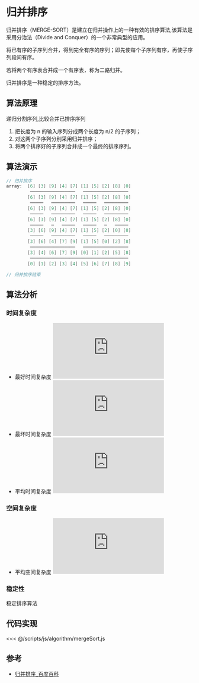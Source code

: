 # 归并排序

归并排序（MERGE-SORT）是建立在归并操作上的一种有效的排序算法,该算法是采用分治法（Divide and Conquer）的一个非常典型的应用。

将已有序的子序列合并，得到完全有序的序列；即先使每个子序列有序，再使子序列段间有序。

若将两个有序表合并成一个有序表，称为二路归并。

归并排序是一种稳定的排序方法。

## 算法原理

递归分割序列,比较合并已排序序列

1. 把长度为 n 的输入序列分成两个长度为 n/2 的子序列；
2. 对这两个子序列分别采用归并排序；
3. 将两个排序好的子序列合并成一个最终的排序序列。

## 算法演示

```c
// 归并排序
array:  [6] [3] [9] [4] [7] [1] [5] [2] [8] [0]
         ─────────────────   ─────────────────
        [6] [3] [9] [4] [7] [1] [5] [2] [8] [0]
         ─────   ─────────   ─────   ─────────
        [6] [3] [9] [4] [7] [1] [5] [2] [8] [0]
         ─────   ─────────   ─────   ─────────
        [6] [3] [9] [4] [7] [1] [5] [2] [8] [0]
         ─────   ─   ─────   ─────   ─   ─────
        [3] [6] [9] [4] [7] [1] [5] [2] [0] [8]
         ─────   ─────────   ─────   ─────────
        [3] [6] [4] [7] [9] [1] [5] [0] [2] [8]
         ─────────────────   ─────────────────
        [3] [4] [6] [7] [9] [0] [1] [2] [5] [8]
         ─────────────────────────────────────
        [0] [1] [2] [3] [4] [5] [6] [7] [8] [9]

// 归并排序结束
```

## 算法分析

### 时间复杂度

- 最好时间复杂度 ![](<https://latex.codecogs.com/png.latex?O(n)>)
- 最坏时间复杂度 ![](<https://latex.codecogs.com/png.latex?O(nlogn)>)
- 平均时间复杂度 ![](<https://latex.codecogs.com/png.latex?O(nlogn)>)

### 空间复杂度

- 平均空间复杂度 ![](<https://latex.codecogs.com/png.latex?O(n)>)

### 稳定性

稳定排序算法

## 代码实现

<code-group>
<code-block title="JavaScript">
<<< @/scripts/js/algorithm/mergeSort.js
</code-block>
</code-group>

## 参考

- [归并排序\_百度百科](https://baike.baidu.com/item/%E5%BD%92%E5%B9%B6%E6%8E%92%E5%BA%8F/1639015?fr=aladdin)
